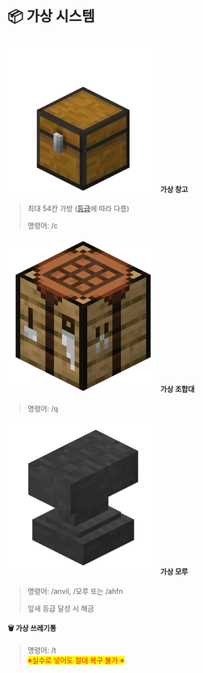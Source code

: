# 📦 가상 시스템

#### <img src="../../.gitbook/assets/x (1).webp" alt="" data-size="line"> **가상 창고**

> 최대 54칸 가방 ([등급](../main-contents/rank.md)에  따라  다름)
>
> 명령어: /c

#### <img src="../../.gitbook/assets/Crafting_Table_JE4_BE3.webp" alt="" data-size="line"> **가상 조합대**

> 명령어: /q

#### <img src="../../.gitbook/assets/image (32).png" alt="" data-size="line"> 가상 모루

> 명령어: /anvil, /모루 또는 /ahfn
>
> 잎새 등급 달성 시 해금

#### **🗑️ 가상 쓰레기통**

> 명령어: /t\
> <mark style="color:red;">※실수로 넣어도 절대 복구 불가 ※</mark>
